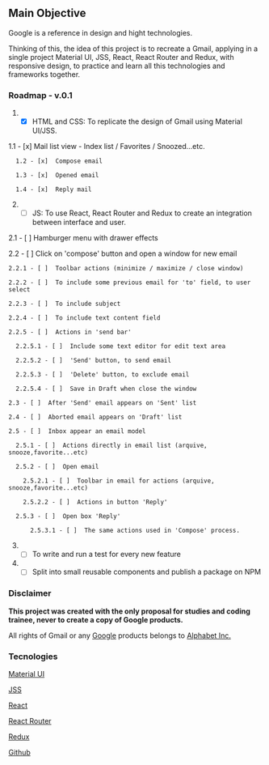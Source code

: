 ## Main Objective

Google is a reference in design and hight technologies.

Thinking of this, the idea of this project is to recreate a Gmail, applying in a single project Material UI, JSS, React, React Router and Redux, with responsive design, to practice and learn all this technologies and frameworks together.

### Roadmap - v.0.1

1.  - [x]   HTML and CSS: To replicate the design of Gmail using Material UI/JSS.

  1.1 - [x]  Mail list view - Index list / Favorites / Snoozed...etc.

      1.2 - [x]  Compose email

      1.3 - [x]  Opened email

      1.4 - [x]  Reply mail

2. - [ ] JS: To use React, React Router and Redux to create an integration between interface and user.

  2.1 - [ ]  Hamburger menu with drawer effects

  2.2 - [ ]  Click on 'compose' button and open a window for new email  

    2.2.1 - [ ]  Toolbar actions (minimize / maximize / close window)

    2.2.2 - [ ]  To include some previous email for 'to' field, to user select

    2.2.3 - [ ]  To include subject

    2.2.4 - [ ]  To include text content field

    2.2.5 - [ ]  Actions in 'send bar'

      2.2.5.1 - [ ]  Include some text editor for edit text area

      2.2.5.2 - [ ]  'Send' button, to send email    

      2.2.5.3 - [ ]  'Delete' button, to exclude email

      2.2.5.4 - [ ]  Save in Draft when close the window

    2.3 - [ ]  After 'Send' email appears on 'Sent' list

    2.4 - [ ]  Aborted email appears on 'Draft' list

    2.5 - [ ]  Inbox appear an email model  

      2.5.1 - [ ]  Actions directly in email list (arquive, snooze,favorite...etc)

      2.5.2 - [ ]  Open email

        2.5.2.1 - [ ]  Toolbar in email for actions (arquive, snooze,favorite...etc)

        2.5.2.2 - [ ]  Actions in button 'Reply'

      2.5.3 - [ ]  Open box 'Reply'

          2.5.3.1 - [ ]  The same actions used in 'Compose' process.

  3. - [ ]  To write and run a test for every new feature

  4. - [ ]  Split into small reusable components and publish a package on NPM

### Disclaimer

**This project was created with the only proposal for studies and coding trainee, never to create a copy of Google products.**

All rights of Gmail or any [Google](goole.com) products belongs to [Alphabet Inc.](https://abc.xyz/)

### Tecnologies

[Material UI](material-ui.com)

[JSS](cssinjs.org)

[React](reactjs.org)

[React Router](reacttraining.com/react-router/)

[Redux](redux.js.org)

[Github](github.com)
